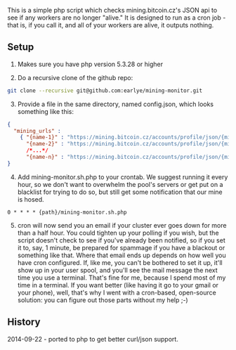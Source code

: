 This is a simple php script which checks mining.bitcoin.cz's JSON
api to see if any workers are no longer "alive."  It is designed to
run as a cron job - that is, if you call it, and all of your workers
are alive, it outputs nothing.

Setup 
----- 

1) Makes sure you have php version 5.3.28 or higher

2) Do a recursive clone of the github repo:

```bash
git clone --recursive git@github.com:earlye/mining-monitor.git
```

3) Provide a file in the same directory, named config.json, which looks
something like this:

```JSON
{ 
  "mining_urls" : 
    { "{name-1}" : "https://mining.bitcoin.cz/accounts/profile/json/{mining-url-key-1}",
      "{name-2}" : "https://mining.bitcoin.cz/accounts/profile/json/{mining-url-key-2}",
	  /*...*/
	  "{name-n}" : "https://mining.bitcoin.cz/accounts/profile/json/{mining-url-key-n}" }
}
```

4) Add mining-monitor.sh.php to your crontab. We suggest running it
every hour, so we don't want to overwhelm the pool's servers or get
put on a blacklist for trying to do so, but still get some
notification that our mine is hosed.

```cron
0 * * * * {path}/mining-monitor.sh.php
```

5) cron will now send you an email if your cluster ever goes down for
more than a half hour.  You could tighten up your polling if you wish,
but the script doesn't check to see if you've already been notified,
so if you set it to, say, 1 minute, be prepared for spammage if you
have a blackout or something like that. Where that email ends up
depends on how well you have cron configured. If, like me, you can't
be bothered to set it up, it'll show up in your user spool, and you'll
see the mail message the next time you use a terminal.  That's fine
for me, because I spend most of my time in a terminal. If you want
better (like having it go to your gmail or your phone), well, that's
why I went with a cron-based, open-source solution: you can figure out
those parts without my help ;-)

History
-------

2014-09-22 - ported to php to get better curl/json support.
